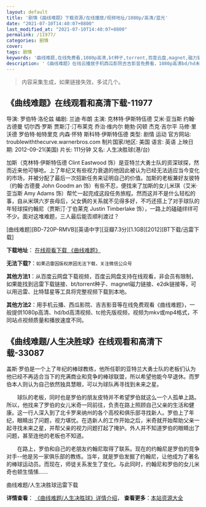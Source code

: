 ```yaml
---
layout: default
title: '剧情《曲线难题》下载资源/在线播放/视频地址/1080p/高清/蓝光'
date: "2021-07-10T14:40:07+0800"
last_modified_at: "2021-07-10T14:40:07+0800"
permalink: /11977/
categories: 剧情
cover:
tags: 剧情
keywords: '曲线难题,在线免费看,1080p高清,bt种子,torrent,百度云盘,magnet,磁力链,迅雷下载资源'
description: '《曲线难题》在线云播放手机西瓜影院吉吉影音免费看，1080p高清bd/hd未删减完整版和tc抢先枪版，mkv/mp4格式，附带bt/torrent种子、magnet/磁力链、百度云盘、网盘资源迅雷下载链接'
---
```


>内容采集生成，如果链接失效，多试几个。


## 《曲线难题》在线观看和高清下载-11977

导演: 罗伯特·洛伦兹 编剧: 兰迪·布朗 主演: 克林特·伊斯特伍德 艾米·亚当斯 约翰·古德曼 切尔西·罗斯 贾斯汀·汀布莱克 乔治·维内尔 鲍勃·冈顿 杰克·吉尔平 马修·里沃德 罗伯特·帕特里克 内森·怀特 斯科特·伊斯特伍德 类型: 剧情 运动 官方网站: troublewiththecurve.warnerbros.com 制片国家/地区: 美国 语言: 英语 上映日期: 2012-09-21(美国) 片长: 111分钟 又名: 人生决胜球(港/台)

加斯（克林特·伊斯特伍德 Clint Eastwood 饰）是亚特兰大勇士队的资深球探，然而近来他可够呛。上了年纪又有些视力衰退的他因此被认为已经无法适应当今变化的市场，并被分配了最后一次招新任务来证明自己的价值。加斯的老板兼好友彼特（约翰·古德曼 John Goodm an 饰）有些不忍，便找来了加斯的女儿米琪（艾米·亚当斯 Amy Adams 饰）帮忙一起完成这段任务旅程。然而这并不是什么轻松的事，自从米琪六岁丧母后，父女俩的关系就不见得多好，不巧还搭上了对手球队的年轻球探约翰尼（贾斯汀·丁伯莱克 Justin Timberlake 饰），一路上的磕磕绊绊可不少。面对这堆难题，三人最后能否顺利渡过？


[曲线难题][BD-720P-RMVB][英语中字][豆瓣7.3分][1.1GB][2012][BT下载/迅雷下载]

**下载地址**： [在线观看下载 《曲线难题》](https://www.btdx8.com/torrent/trouble_with_the_curve_2012.html) 


**无法下载?**：`如果迅雷因版权原因无法下载，关注微信公众号 `

**其他方法1**：从百度云网盘下载视频，百度云网盘支持在线观看，非会员有限制，如果能找到迅雷下载链接、bt/torrent种子、magnet磁力链接、e2dk链接等，可以用迅雷、比特彗星等工具将完整视频下载到本地。

**其他方法2**：用手机云播、西瓜影院、吉吉影音等在线免费观看《曲线难题》，一般提供1080p高清、hd/bd高清视频、tc抢先版视频，视频为mkv或mp4格式，不同站点视频质量和播放速度不同。


## 《曲线难题/人生决胜球》在线观看和高清下载-33087

盖斯·罗伯是一个上了年纪的棒球教练，他所任职的亚特兰大勇士队的老板们认为他已经不再适合当下的充满商业和竞争的棒球联盟，所以希望他能今早退休。而罗伯本人则认为自己依然独具慧眼，可以为球队再寻找到未来之星。</p>　　球队的老板，同时也是罗伯的朋友皮特并不希望罗伯就这么一个人孤单上路。所以，他找来了罗伯的女儿米奇一同前往，负责在路上照顾自己父亲的生活和健康。这一行人深入到了北卡罗来纳州的各个高校和俱乐部寻找新人。罗伯上了年纪，眼睛出了问题，视力堪忧。在选新人的工作开始之后，米奇就开始帮助父亲一起寻找未来之星，并帮父亲的视力问题打起了掩护。外人并不知道罗伯的眼睛出了问题，甚至连他的老板也不知道。</p>　　在路上，罗伯和自己的老朋友约翰尼取得了联系。现在的约翰尼是罗伯的竞争对手--他是另一家俱乐部的教练。当年，就是罗伯发掘了约翰尼，让他成为了著名的棒球运动员。而现在，师徒关系发生了变化。与此同时，约翰尼和罗伯的女儿米奇也顿生情愫……


曲线难题/人生决胜球迅雷下载

**详情查看**： [《曲线难题/人生决胜球》详情介绍](/movie/33087/)， **查看更多**：[本站资源大全](/movie/t/all/)


